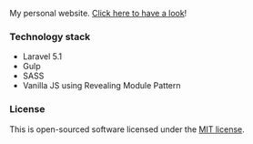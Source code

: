 My personal website. [Click here to have a look](http://thomas.andreo.ca)!

### Technology stack

* Laravel 5.1
* Gulp
* SASS
* Vanilla JS using Revealing Module Pattern


### License

This is open-sourced software licensed under the [MIT license](http://opensource.org/licenses/MIT).
